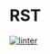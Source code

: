 # RST
[![linter](https://github.com/<Elgingraham>/<RST>/workflows/linter/badge.svg)](https://github.com/marketplace/actions/super-linter)  
